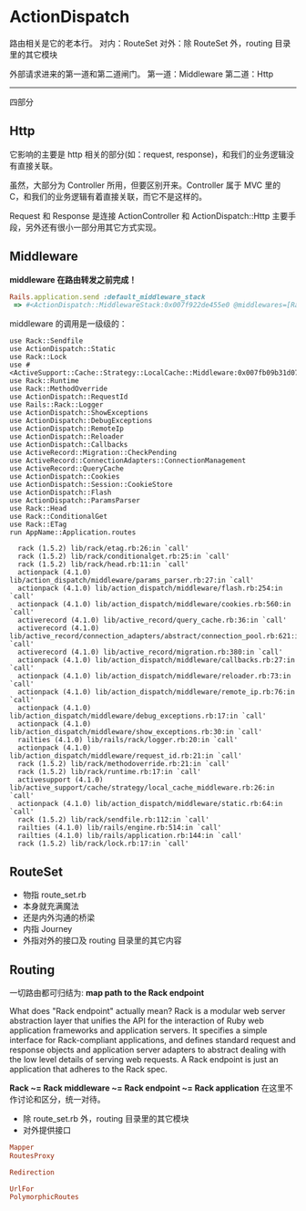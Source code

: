 # ActionDispatch

路由相关是它的老本行。
对内：RouteSet
对外：除 RouteSet 外，routing 目录里的其它模块

外部请求进来的第一道和第二道闸门。
第一道：Middleware
第二道：Http

---

四部分

## Http

它影响的主要是 http 相关的部分(如：request, response)，和我们的业务逻辑没有直接关联。

虽然，大部分为 Controller 所用，但要区别开来。Controller 属于 MVC 里的 C，和我们的业务逻辑有着直接关联，而它不是这样的。

Request 和 Response 是连接 ActionController 和 ActionDispatch::Http 主要手段，另外还有很小一部分用其它方式实现。

## Middleware

**middleware 在路由转发之前完成！**

```ruby
Rails.application.send :default_middleware_stack
 => #<ActionDispatch::MiddlewareStack:0x007f922de455e0 @middlewares=[Rack::Sendfile, ActionDispatch::Static, Rack::Lock, Rack::Runtime, Rack::MethodOverride, ActionDispatch::RequestId, Rails::Rack::Logger, ActionDispatch::ShowExceptions, ActionDispatch::DebugExceptions, ActionDispatch::RemoteIp, ActionDispatch::Reloader, ActionDispatch::Callbacks, ActionDispatch::Cookies, ActionDispatch::Session::CookieStore, ActionDispatch::Flash, ActionDispatch::ParamsParser, Rack::Head, Rack::ConditionalGet, Rack::ETag]>
```

middleware 的调用是一级级的：

```
use Rack::Sendfile
use ActionDispatch::Static
use Rack::Lock
use #<ActiveSupport::Cache::Strategy::LocalCache::Middleware:0x007fb09b31d078>
use Rack::Runtime
use Rack::MethodOverride
use ActionDispatch::RequestId
use Rails::Rack::Logger
use ActionDispatch::ShowExceptions
use ActionDispatch::DebugExceptions
use ActionDispatch::RemoteIp
use ActionDispatch::Reloader
use ActionDispatch::Callbacks
use ActiveRecord::Migration::CheckPending
use ActiveRecord::ConnectionAdapters::ConnectionManagement
use ActiveRecord::QueryCache
use ActionDispatch::Cookies
use ActionDispatch::Session::CookieStore
use ActionDispatch::Flash
use ActionDispatch::ParamsParser
use Rack::Head
use Rack::ConditionalGet
use Rack::ETag
run AppName::Application.routes
```

```
  rack (1.5.2) lib/rack/etag.rb:26:in `call'
  rack (1.5.2) lib/rack/conditionalget.rb:25:in `call'
  rack (1.5.2) lib/rack/head.rb:11:in `call'
  actionpack (4.1.0) lib/action_dispatch/middleware/params_parser.rb:27:in `call'
  actionpack (4.1.0) lib/action_dispatch/middleware/flash.rb:254:in `call'
  actionpack (4.1.0) lib/action_dispatch/middleware/cookies.rb:560:in `call'
  activerecord (4.1.0) lib/active_record/query_cache.rb:36:in `call'
  activerecord (4.1.0) lib/active_record/connection_adapters/abstract/connection_pool.rb:621:in `call'
  activerecord (4.1.0) lib/active_record/migration.rb:380:in `call'
  actionpack (4.1.0) lib/action_dispatch/middleware/callbacks.rb:27:in `call'
  actionpack (4.1.0) lib/action_dispatch/middleware/reloader.rb:73:in `call'
  actionpack (4.1.0) lib/action_dispatch/middleware/remote_ip.rb:76:in `call'
  actionpack (4.1.0) lib/action_dispatch/middleware/debug_exceptions.rb:17:in `call'
  actionpack (4.1.0) lib/action_dispatch/middleware/show_exceptions.rb:30:in `call'
  railties (4.1.0) lib/rails/rack/logger.rb:20:in `call'
  actionpack (4.1.0) lib/action_dispatch/middleware/request_id.rb:21:in `call'
  rack (1.5.2) lib/rack/methodoverride.rb:21:in `call'
  rack (1.5.2) lib/rack/runtime.rb:17:in `call'
  activesupport (4.1.0) lib/active_support/cache/strategy/local_cache_middleware.rb:26:in `call'
  actionpack (4.1.0) lib/action_dispatch/middleware/static.rb:64:in `call'
  rack (1.5.2) lib/rack/sendfile.rb:112:in `call'
  railties (4.1.0) lib/rails/engine.rb:514:in `call'
  railties (4.1.0) lib/rails/application.rb:144:in `call'
  rack (1.5.2) lib/rack/lock.rb:17:in `call'
```

## RouteSet

- 物指 route_set.rb
- 本身就充满魔法
- 还是内外沟通的桥梁
- 内指 Journey
- 外指对外的接口及 routing 目录里的其它内容

## Routing

一切路由都可归结为: **map path to the Rack endpoint**

What does "Rack endpoint" actually mean? Rack is a modular web server abstraction layer that unifies the API for the interaction of Ruby web application frameworks and application servers. It specifies a simple interface for Rack-compliant applications, and defines standard request and response objects and application server adapters to abstract dealing with the low level details of serving web requests. A Rack endpoint is just an application that adheres to the Rack spec.

**Rack ~= Rack middleware ~= Rack endpoint ~= Rack application** 在这里不作讨论和区分，统一对待。

- 除 route_set.rb 外，routing 目录里的其它模块
- 对外提供接口

```ruby
Mapper
RoutesProxy

Redirection

UrlFor
PolymorphicRoutes
```
